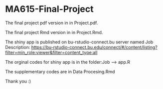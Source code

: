 # MA615-Final-Project

The final project pdf version in in Project.pdf.

The final project Rmd version in in Project.Rmd.

The shiny app is published on bu-rstudio-connect.bu server named Job Description:
https://bu-rstudio-connect.bu.edu/connect/#/content/listing?filter=min_role:viewer&filter=content_type:all

The orginal codes for shiny app is in the folder:Job --> app.R

The supplementary codes are in Data Procesing.Rmd

Thank you :)

